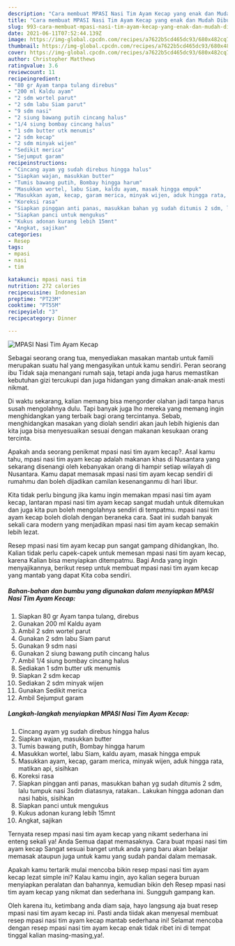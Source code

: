 ```yaml
---
description: "Cara membuat MPASI Nasi Tim Ayam Kecap yang enak dan Mudah Dibuat"
title: "Cara membuat MPASI Nasi Tim Ayam Kecap yang enak dan Mudah Dibuat"
slug: 993-cara-membuat-mpasi-nasi-tim-ayam-kecap-yang-enak-dan-mudah-dibuat
date: 2021-06-11T07:52:44.139Z
image: https://img-global.cpcdn.com/recipes/a7622b5cd465dc93/680x482cq70/mpasi-nasi-tim-ayam-kecap-foto-resep-utama.jpg
thumbnail: https://img-global.cpcdn.com/recipes/a7622b5cd465dc93/680x482cq70/mpasi-nasi-tim-ayam-kecap-foto-resep-utama.jpg
cover: https://img-global.cpcdn.com/recipes/a7622b5cd465dc93/680x482cq70/mpasi-nasi-tim-ayam-kecap-foto-resep-utama.jpg
author: Christopher Matthews
ratingvalue: 3.6
reviewcount: 11
recipeingredient:
- "80 gr Ayam tanpa tulang direbus"
- "200 ml Kaldu ayam"
- "2 sdm wortel parut"
- "2 sdm labu Siam parut"
- "9 sdm nasi"
- "2 siung bawang putih cincang halus"
- "1/4 siung bombay cincang halus"
- "1 sdm butter utk menumis"
- "2 sdm kecap"
- "2 sdm minyak wijen"
- "Sedikit merica"
- "Sejumput garam"
recipeinstructions:
- "Cincang ayam yg sudah direbus hingga halus"
- "Siapkan wajan, masukkan butter"
- "Tumis bawang putih, Bombay hingga harum"
- "Masukkan wortel, labu Siam, kaldu ayam, masak hingga empuk"
- "Masukkan ayam, kecap, garam merica, minyak wijen, aduk hingga rata, matikan api, sisihkan"
- "Koreksi rasa"
- "Siapkan pinggan anti panas, masukkan bahan yg sudah ditumis 2 sdm, lalu tumpuk nasi 3sdm diatasnya, ratakan.. Lakukan hingga adonan dan nasi habis, sisihkan"
- "Siapkan panci untuk mengukus"
- "Kukus adonan kurang lebih 15mnt"
- "Angkat, sajikan"
categories:
- Resep
tags:
- mpasi
- nasi
- tim

katakunci: mpasi nasi tim 
nutrition: 272 calories
recipecuisine: Indonesian
preptime: "PT23M"
cooktime: "PT55M"
recipeyield: "3"
recipecategory: Dinner

---
```



![MPASI Nasi Tim Ayam Kecap](https://img-global.cpcdn.com/recipes/a7622b5cd465dc93/680x482cq70/mpasi-nasi-tim-ayam-kecap-foto-resep-utama.jpg)

Sebagai seorang orang tua, menyediakan masakan mantab untuk famili merupakan suatu hal yang mengasyikan untuk kamu sendiri. Peran seorang ibu Tidak saja menangani rumah saja, tetapi anda juga harus memastikan kebutuhan gizi tercukupi dan juga hidangan yang dimakan anak-anak mesti nikmat.

Di waktu  sekarang, kalian memang bisa mengorder olahan jadi tanpa harus susah mengolahnya dulu. Tapi banyak juga lho mereka yang memang ingin menghidangkan yang terbaik bagi orang tercintanya. Sebab, menghidangkan masakan yang diolah sendiri akan jauh lebih higienis dan kita juga bisa menyesuaikan sesuai dengan makanan kesukaan orang tercinta. 



Apakah anda seorang penikmat mpasi nasi tim ayam kecap?. Asal kamu tahu, mpasi nasi tim ayam kecap adalah makanan khas di Nusantara yang sekarang disenangi oleh kebanyakan orang di hampir setiap wilayah di Nusantara. Kamu dapat memasak mpasi nasi tim ayam kecap sendiri di rumahmu dan boleh dijadikan camilan kesenanganmu di hari libur.

Kita tidak perlu bingung jika kamu ingin memakan mpasi nasi tim ayam kecap, lantaran mpasi nasi tim ayam kecap sangat mudah untuk ditemukan dan juga kita pun boleh mengolahnya sendiri di tempatmu. mpasi nasi tim ayam kecap boleh diolah dengan beraneka cara. Saat ini sudah banyak sekali cara modern yang menjadikan mpasi nasi tim ayam kecap semakin lebih lezat.

Resep mpasi nasi tim ayam kecap pun sangat gampang dihidangkan, lho. Kalian tidak perlu capek-capek untuk memesan mpasi nasi tim ayam kecap, karena Kalian bisa menyiapkan ditempatmu. Bagi Anda yang ingin menyajikannya, berikut resep untuk membuat mpasi nasi tim ayam kecap yang mantab yang dapat Kita coba sendiri.

<!--inarticleads1-->

##### Bahan-bahan dan bumbu yang digunakan dalam menyiapkan MPASI Nasi Tim Ayam Kecap:

1. Siapkan 80 gr Ayam tanpa tulang, direbus
1. Gunakan 200 ml Kaldu ayam
1. Ambil 2 sdm wortel parut
1. Gunakan 2 sdm labu Siam parut
1. Gunakan 9 sdm nasi
1. Gunakan 2 siung bawang putih cincang halus
1. Ambil 1/4 siung bombay cincang halus
1. Sediakan 1 sdm butter utk menumis
1. Siapkan 2 sdm kecap
1. Sediakan 2 sdm minyak wijen
1. Gunakan Sedikit merica
1. Ambil Sejumput garam




<!--inarticleads2-->

##### Langkah-langkah menyiapkan MPASI Nasi Tim Ayam Kecap:

1. Cincang ayam yg sudah direbus hingga halus
1. Siapkan wajan, masukkan butter
1. Tumis bawang putih, Bombay hingga harum
1. Masukkan wortel, labu Siam, kaldu ayam, masak hingga empuk
1. Masukkan ayam, kecap, garam merica, minyak wijen, aduk hingga rata, matikan api, sisihkan
1. Koreksi rasa
1. Siapkan pinggan anti panas, masukkan bahan yg sudah ditumis 2 sdm, lalu tumpuk nasi 3sdm diatasnya, ratakan.. Lakukan hingga adonan dan nasi habis, sisihkan
1. Siapkan panci untuk mengukus
1. Kukus adonan kurang lebih 15mnt
1. Angkat, sajikan




Ternyata resep mpasi nasi tim ayam kecap yang nikamt sederhana ini enteng sekali ya! Anda Semua dapat memasaknya. Cara buat mpasi nasi tim ayam kecap Sangat sesuai banget untuk anda yang baru akan belajar memasak ataupun juga untuk kamu yang sudah pandai dalam memasak.

Apakah kamu tertarik mulai mencoba bikin resep mpasi nasi tim ayam kecap lezat simple ini? Kalau kamu ingin, ayo kalian segera buruan menyiapkan peralatan dan bahannya, kemudian bikin deh Resep mpasi nasi tim ayam kecap yang nikmat dan sederhana ini. Sungguh gampang kan. 

Oleh karena itu, ketimbang anda diam saja, hayo langsung aja buat resep mpasi nasi tim ayam kecap ini. Pasti anda tiidak akan menyesal membuat resep mpasi nasi tim ayam kecap mantab sederhana ini! Selamat mencoba dengan resep mpasi nasi tim ayam kecap enak tidak ribet ini di tempat tinggal kalian masing-masing,ya!.

